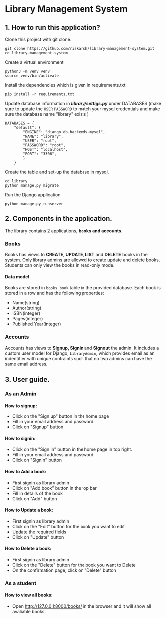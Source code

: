 # Library Management System

## 1. How to run this application?

Clone this project with git clone.
```
git clone https://github.com/riskarsh/library-management-system.git
cd library-management-system

```

    
Create a virtual environment
```
python3 -m venv venv 
source venv/bin/activate
```

Install the dependencies which is given in requirements.txt
```
pip install -r requirements.txt
```

Update database information in ***library/settigs.py*** under DATABASES
(make sure to update the `USER` `PASSWORD` to match your mysql credentials and make sure the database name "library" exists )
```
DATABASES = {
    "default": {
        "ENGINE": "django.db.backends.mysql",
        "NAME": "library",
        "USER": "root",
        "PASSWORD": "root",
        "HOST": "localhost",
        "PORT": "3306",
        }
    }
``` 
Create the table and set-up the database in mysql.
```
cd library
python manage.py migrate
```
Run the Django application
```
python manage.py runserver
```


## 2. Components in the application.

The library contains 2 applications, **books and accounts**.

### Books    
Books has views to **CREATE, UPDATE, LIST** and **DELETE** books in the system.
Only library admins are allowed to create update and delete books, Students can only view the books in read-only mode.

#### Data model
Books are stored in `books_book` table in the provided database.
Each book is stored in a row and has the following properties:
- Name(string)
- Author(string)
- ISBN(integer)
- Pages(integer)
- Published Year(integer) 

### Accounts
Accounts has views to **Signup, Signin** and **Signout**  the admin.
It includes a custom user model for Django, `LibraryAdmin`, which provides email as an indentifier with unique contraints such that no two admins can have the same email address. 


## 3. User guide.
    
### As an Admin
#### How to signup:
- Click on the "Sign up" button in the home page
- Fill in your email address and password
- Click on "Signup" button

#### How to signin:
- Click on the "Sign in" button in the home page in top right.
- Fill in your email address and password
- Click on "Signin" button


#### How to Add a book:
- First signin as library admin
- Click on "Add book" button in the top bar
- Fill in details of the book
- Click on "Add" button


#### How to Update a book:
- First signin as library admin
- Click on the "Edit" button for the book you want to edit
- Update the required fields
- Click on "Update" button 


#### How to Delete a book:
- First signin as library admin
- Click on the "Delete" button for the book you want to Delete
- On the confirmation page, click on "Delete" button


### As a student
#### How to view all books:
- Open http://127.0.0.1:8000/books/ in the browser and it will show all avaliable books.












